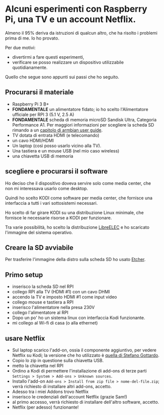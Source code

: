 # Alcuni esperimenti con Raspberry Pi, una TV e un account Netflix.

Almeno il 95% deriva da istruzioni di qualcun altro, che ha risolto i problemi prima di me.
Io ho provato. 

Per due motivi:

- divertirmi a fare questi esperimenti,
- verificare se posso realizzare un dispositivo utilizzabile quotidianamente.

Quello che segue sono appunti sui passi che ho seguito.

## Procurarsi il materiale

- Raspberry Pi 3 B+
- **FONDAMENTALE** un alimentatore fidato; io ho scelto l'Alimentatore ufficiale per RPI 3 (5.1 V, 2.5 A) 
- **FONDAMENTALE** scheda di memoria microSD Sandisk Ultra, Categoria Performance A1. Per maggiori informazioni per scegliere la scheda SD rimando a un [capitolo di armbian user guide](https://docs.armbian.com/User-Guide_Getting-Started/#how-to-prepare-a-sd-card).
- TV dotata di entrata HDMI (e telecomando)
- un cavo HDMI/HDMI
- Un laptop (così posso usarlo vicino alla TV).
- Una tastiera e un mouse USB (nel mio caso wireless)
- una chiavetta USB di memoria

## scegliere e procurarsi il software

Ho deciso che il dispositivo doveva servire solo come media center, che non mi interessava usarlo come desktop.

Quindi ho scelto KODI come software per media center, che fornisce una interfaccia a tutti i vari sottosistemi necessari.

Ho scelto di far girare KODI su una distribuzione Linux minimale, che fornisce le necessarie risorse a KODI per funzionare.

Tra varie possibilità, ho scelto la distribuzione [LibreELEC](https://libreelec.tv/downloads_new/raspberry-pi-3-3/) e ho scaricato l'immagine del sistema operativo.

## Creare la SD avviabile

Per trasferire l'immagine della distro sulla scheda SD ho usato [Etcher](https://www.balena.io/etcher/).

## Primo setup

- inserisco la scheda SD nel RPI
- collego RPI alla TV (HDMI #1) con un cavo DHMI
- accendo la TV e imposto HDMI #1 come input video
- collego mouse e tastiera a RPI
- inserisco l'alimentatore nella presa 230V
- collego l'alimentatore al RPI
- Dopo un po' ho un sistema linux con interfaccia Kodi funzionante.
- mi collego al Wi-fi di casa (o alla ethernet)

## usare Netflix

- Sul laptop scarico l'add-on, ossia il componente aggiuntivo, per vedere Netflix su Kodi; la versione che ho utilizzato è [quella di Stefano Gottardo](https://github.com/CastagnaIT/repository.castagnait).
- Copio lo zip in questione sulla chiavetta USB.
- metto la chiavetta nel RPI
- Ordino a Kodi di permettere l'installazione di add-ons di terze parti `Settings > System > Add-ons > Unknown sources`.
- Installo l'add-on `Add-ons > Install from zip file > nome-del-file.zip`; verrà richiesto di installare altri add-ons, accetto.
- Adesso tra i miei Addons trovo Netflix
- inserisco le credenziali dell'account Netflix (grazie Sam!)
- al primo accesso, verrà richiesto di installare dell'altro software, accetto.
- Netflix (per adesso) funzionante!



